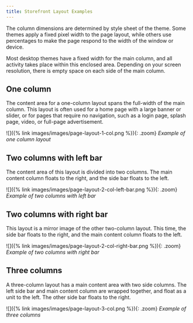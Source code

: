 ```yaml
---
title: Storefront Layout Examples
---
```


The column dimensions are determined by style sheet of the theme. Some themes apply a fixed pixel width to the page layout, while others use percentages to make the page respond to the width of the window or device.

Most desktop themes have a fixed width for the main column, and all activity takes place within this enclosed area. Depending on your screen resolution, there is empty space on each side of the main column.

## One column

The content area for a one-column layout spans the full-width of the main column. This layout is often used for a home page with a large banner or slider, or for pages that require no navigation, such as a login page, splash page, video, or full-page advertisement.

![]({% link images/images/page-layout-1-col.png %}){: .zoom}
_Example of one column layout_

## Two columns with left bar

The content area of this layout is divided into two columns. The main content column floats to the right, and the side bar floats to the left.

![]({% link images/images/page-layout-2-col-left-bar.png %}){: .zoom}
_Example of two columns with left bar_

## Two columns with right bar

This layout is a mirror image of the other two-column layout. This time, the side bar floats to the right, and the main content column floats to the left.

![]({% link images/images/page-layout-2-col-right-bar.png %}){: .zoom}
_Example of two columns with right bar_

## Three columns

A three-column layout has a main content area with two side columns. The left side bar and main content column are wrapped together, and float as a unit to the left. The other side bar floats to the right.

![]({% link images/images/page-layout-3-col.png %}){: .zoom}
_Example of three columns_
